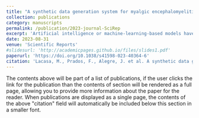 ```yaml
---
title: "A synthetic data generation system for myalgic encephalomyelitis/chronic fatigue syndrome questionnaires"
collection: publications
category: manuscripts
permalink: /publication/2023-journal-SciRep
excerpt: 'Artificial intelligence or machine-learning-based models have proven useful for better understanding various diseases in all areas of health science. Myalgic Encephalomyelitis or chronic fatigue syndrome (ME/CFS) lacks objective diagnostic tests. Some validated questionnaires are used for diagnosis and assessment of disease progression. The availability of a sufficiently large database of these questionnaires facilitates research into new models that can predict profiles that help to understand the etiology of the disease. A synthetic data generator provides the scientific community with databases that preserve the statistical properties of the original, free of legal restrictions, for use in research and education. The initial databases came from the Vall Hebron Hospital Specialized Unit in Barcelona, Spain. 2522 patients diagnosed with ME/CFS were analyzed. Their answers to questionnaires related to the symptoms of this complex disease were used as training datasets. They have been fed for deep learning algorithms that provide models with high accuracy [0.69–0.81]. The final model requires SF-36 responses and returns responses from HAD, SCL-90R, FIS8, FIS40, and PSQI questionnaires. A highly reliable and easy-to-use synthetic data generator is offered for research and educational use in this disease, for which there is currently no approved treatment.'
date: 2023-08-31
venue: 'Scientific Reports'
#slidesurl: 'http://academicpages.github.io/files/slides1.pdf'
paperurl: 'https://doi.org/10.1038/s41598-023-40364-6'
citation: 'Lacasa, M., Prados, F., Alegre, J. et al. A synthetic data generation system for myalgic encephalomyelitis/chronic fatigue syndrome questionnaires. Sci Rep 13, 14256 (2023). https://doi.org/10.1038/s41598-023-40364-6'
---
```


The contents above will be part of a list of publications, if the user clicks the link for the publication than the contents of section will be rendered as a full page, allowing you to provide more information about the paper for the reader. When publications are displayed as a single page, the contents of the above "citation" field will automatically be included below this section in a smaller font.